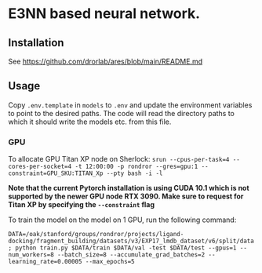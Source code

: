 # E3NN based neural network.

## Installation

See https://github.com/drorlab/ares/blob/main/README.md

## Usage

Copy `.env.template` in `models` to `.env` and update the environment variables to point to the desired paths. The code will read the directory paths
to which it should write the models etc. from this file.

### GPU

To allocate GPU Titan XP node on Sherlock:
`srun --cpus-per-task=4 --cores-per-socket=4 -t 12:00:00 -p rondror --gres=gpu:1 --constraint=GPU_SKU:TITAN_Xp --pty bash -i -l`

**Note that the current Pytorch installation is using CUDA 10.1 which is not supported by the newer GPU node RTX 3090. Make sure to request for Titan XP by specifying the `--constraint` flag**

To train the model on the model on 1 GPU, run the following command:

`DATA=/oak/stanford/groups/rondror/projects/ligand-docking/fragment_building/datasets/v3/EXP17_lmdb_dataset/v6/split/data; python train.py $DATA/train $DATA/val -test $DATA/test --gpus=1 --num_workers=8 --batch_size=8 --accumulate_grad_batches=2 --learning_rate=0.00005 --max_epochs=5`
